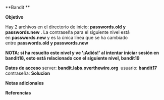 **Bandit **

**Objetivo**

Hay 2 archivos en el directorio de inicio: **passwords.old y passwords.new** . La contraseña para el siguiente nivel está en **passwords.new** y es la única línea que se ha cambiado entre **passwords.old y passwords.new**

**NOTA: si ha resuelto este nivel y ve '¡Adiós!' al intentar iniciar sesión en bandit18, esto está relacionado con el siguiente nivel, bandit19**

**Datos de acceso**
server: **bandit.labs.overthewire.org** 
usuario: **bandit17**
contraseña: 
**Solucion**


**Notas adicionales** 

**Referencias** 